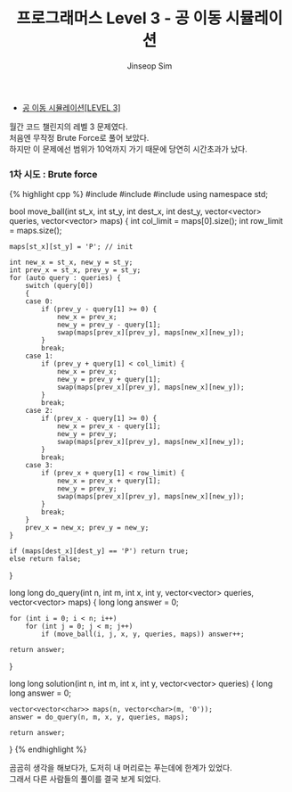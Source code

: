 ﻿---
layout: post
title: "프로그래머스 Level 3 - 공 이동 시뮬레이션"
categories: Programmers
tags: [cpp]
author:
  - Jinseop Sim
---
- [공 이동 시뮬레이션[LEVEL 3]](https://school.programmers.co.kr/learn/courses/30/lessons/17677)  

월간 코드 챌린지의 레벨 3 문제였다.  
처음엔 무작정 Brute Force로 풀어 보았다.  
하지만 이 문제에선 범위가 10억까지 가기 때문에 당연히 시간초과가 났다.  

### 1차 시도 : Brute force
{% highlight cpp %}
#include <string>
#include <vector>
#include <algorithm>
using namespace std;

bool move_ball(int st_x, int st_y, int dest_x, int dest_y, vector<vector<int>> queries, vector<vector<char>> maps) {
    int col_limit = maps[0].size();
    int row_limit = maps.size();

    maps[st_x][st_y] = 'P'; // init

    int new_x = st_x, new_y = st_y;
    int prev_x = st_x, prev_y = st_y;
    for (auto query : queries) {
        switch (query[0])
        {
        case 0:
            if (prev_y - query[1] >= 0) {
                new_x = prev_x;
                new_y = prev_y - query[1];
                swap(maps[prev_x][prev_y], maps[new_x][new_y]);
            }
            break;
        case 1:
            if (prev_y + query[1] < col_limit) {
                new_x = prev_x;
                new_y = prev_y + query[1];
                swap(maps[prev_x][prev_y], maps[new_x][new_y]);
            }
            break;
        case 2:
            if (prev_x - query[1] >= 0) {
                new_x = prev_x - query[1];
                new_y = prev_y;
                swap(maps[prev_x][prev_y], maps[new_x][new_y]);
            }
            break;
        case 3:
            if (prev_x + query[1] < row_limit) {
                new_x = prev_x + query[1];
                new_y = prev_y;
                swap(maps[prev_x][prev_y], maps[new_x][new_y]);
            }
            break;
        }
        prev_x = new_x; prev_y = new_y;
    }

    if (maps[dest_x][dest_y] == 'P') return true;
    else return false;
}

long long do_query(int n, int m, int x, int y, vector<vector<int>> queries, vector<vector<char>> maps) {
    long long answer = 0;

    for (int i = 0; i < n; i++)
        for (int j = 0; j < m; j++)
            if (move_ball(i, j, x, y, queries, maps)) answer++;

    return answer;
}

long long solution(int n, int m, int x, int y, vector<vector<int>> queries) {
    long long answer = 0;

    vector<vector<char>> maps(n, vector<char>(m, '0'));
    answer = do_query(n, m, x, y, queries, maps);

    return answer;
}
{% endhighlight %}

곰곰히 생각을 해보다가, 도저히 내 머리로는 푸는데에 한계가 있었다.  
그래서 다른 사람들의 풀이를 결국 보게 되었다.  